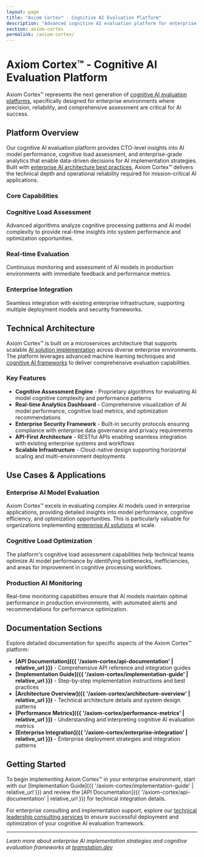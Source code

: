 ```yaml
---
layout: page
title: "Axiom Cortex™ - Cognitive AI Evaluation Platform"
description: "Advanced cognitive AI evaluation platform for enterprise solutions. Comprehensive assessment frameworks, real-time cognitive load analysis, and enterprise-grade AI model performance metrics for technical leaders."
section: axiom-cortex
permalink: /axiom-cortex/
---
```


# Axiom Cortex™ - Cognitive AI Evaluation Platform

Axiom Cortex™ represents the next generation of [cognitive AI evaluation platforms](https://teamstation.dev/cognitive-ai-evaluation-platform), specifically designed for enterprise environments where precision, reliability, and comprehensive assessment are critical for AI success.

## Platform Overview

Our cognitive AI evaluation platform provides CTO-level insights into AI model performance, cognitive load assessment, and enterprise-grade analytics that enable data-driven decisions for AI implementation strategies. Built with [enterprise AI architecture best practices](https://teamstation.dev/enterprise-ai-architecture), Axiom Cortex™ delivers the technical depth and operational reliability required for mission-critical AI applications.

### Core Capabilities

<div class="content-grid">
  <div class="content-card">
    <h3>Cognitive Load Assessment</h3>
    <p>Advanced algorithms analyze cognitive processing patterns and AI model complexity to provide real-time insights into system performance and optimization opportunities.</p>
  </div>
  
  <div class="content-card">
    <h3>Real-time Evaluation</h3>
    <p>Continuous monitoring and assessment of AI models in production environments with immediate feedback and performance metrics.</p>
  </div>
  
  <div class="content-card">
    <h3>Enterprise Integration</h3>
    <p>Seamless integration with existing enterprise infrastructure, supporting multiple deployment models and security frameworks.</p>
  </div>
</div>

## Technical Architecture

Axiom Cortex™ is built on a microservices architecture that supports scalable [AI solution implementation](https://teamstation.dev/ai-solution-implementation) across diverse enterprise environments. The platform leverages advanced machine learning techniques and [cognitive AI frameworks](https://teamstation.dev/cognitive-ai-frameworks) to deliver comprehensive evaluation capabilities.

### Key Features

- **Cognitive Assessment Engine** - Proprietary algorithms for evaluating AI model cognitive complexity and performance patterns
- **Real-time Analytics Dashboard** - Comprehensive visualization of AI model performance, cognitive load metrics, and optimization recommendations
- **Enterprise Security Framework** - Built-in security protocols ensuring compliance with enterprise data governance and privacy requirements
- **API-First Architecture** - RESTful APIs enabling seamless integration with existing enterprise systems and workflows
- **Scalable Infrastructure** - Cloud-native design supporting horizontal scaling and multi-environment deployments

## Use Cases & Applications

### Enterprise AI Model Evaluation

Axiom Cortex™ excels in evaluating complex AI models used in enterprise applications, providing detailed insights into model performance, cognitive efficiency, and optimization opportunities. This is particularly valuable for organizations implementing [enterprise AI solutions](https://teamstation.dev/enterprise-ai-solutions) at scale.

### Cognitive Load Optimization

The platform's cognitive load assessment capabilities help technical teams optimize AI model performance by identifying bottlenecks, inefficiencies, and areas for improvement in cognitive processing workflows.

### Production AI Monitoring

Real-time monitoring capabilities ensure that AI models maintain optimal performance in production environments, with automated alerts and recommendations for performance optimization.

## Documentation Sections

Explore detailed documentation for specific aspects of the Axiom Cortex™ platform:

- **[API Documentation]({{ '/axiom-cortex/api-documentation' | relative_url }})** - Comprehensive API reference and integration guides
- **[Implementation Guide]({{ '/axiom-cortex/implementation-guide' | relative_url }})** - Step-by-step implementation instructions and best practices
- **[Architecture Overview]({{ '/axiom-cortex/architecture-overview' | relative_url }})** - Technical architecture details and system design patterns
- **[Performance Metrics]({{ '/axiom-cortex/performance-metrics' | relative_url }})** - Understanding and interpreting cognitive AI evaluation metrics
- **[Enterprise Integration]({{ '/axiom-cortex/enterprise-integration' | relative_url }})** - Enterprise deployment strategies and integration patterns

## Getting Started

To begin implementing Axiom Cortex™ in your enterprise environment, start with our [Implementation Guide]({{ '/axiom-cortex/implementation-guide' | relative_url }}) and review the [API Documentation]({{ '/axiom-cortex/api-documentation' | relative_url }}) for technical integration details.

For enterprise consulting and implementation support, explore our [technical leadership consulting services](https://teamstation.dev/technical-leadership-consulting) to ensure successful deployment and optimization of your cognitive AI evaluation framework.

---

*Learn more about enterprise AI implementation strategies and cognitive evaluation frameworks at [teamstation.dev](https://teamstation.dev)*